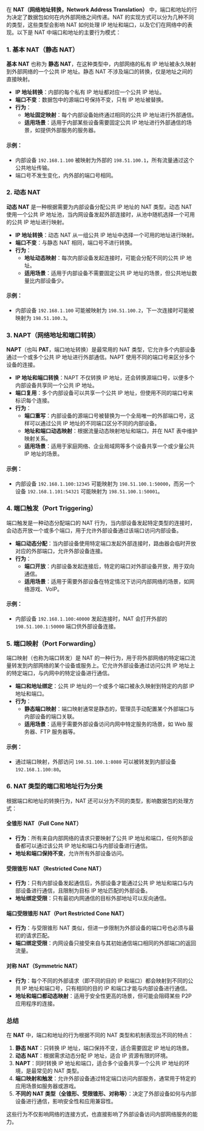 在 **NAT（网络地址转换，Network Address Translation）** 中，端口和地址的行为决定了数据包如何在内外部网络之间传递。NAT 的实现方式可以分为几种不同的类型，这些类型会影响 NAT 如何处理 IP 地址和端口，以及它们在网络中的表现。以下是 NAT 中端口和地址的主要行为模式：

### 1. **基本 NAT（静态 NAT）**

**基本 NAT** 也称为 **静态 NAT**，在这种类型中，内部网络的私有 IP 地址被永久映射到外部网络的一个公共 IP 地址。静态 NAT 不涉及端口的转换，仅是地址之间的直接映射。

- **IP 地址转换**：内部的每个私有 IP 地址都对应一个公共 IP 地址。
- **端口不变**：数据包中的源端口号保持不变，只有 IP 地址被替换。
- **行为**：
    - **地址固定映射**：每个内部设备始终通过相同的公共 IP 地址进行外部通信。
    - **适用场景**：适用于内部某些设备需要固定公共 IP 地址进行外部通信的场景，如提供外部服务的服务器。

#### 示例：
- 内部设备 `192.168.1.100` 被映射为外部的 `198.51.100.1`，所有流量通过这个公共地址传输。
- 端口号不发生变化，内外部的端口号相同。

### 2. **动态 NAT**

**动态 NAT** 是一种根据需要为内部设备分配公共 IP 地址的 NAT 类型。动态 NAT 使用一个公共 IP 地址池，当内网设备发起外部连接时，从池中随机选择一个可用的公共 IP 地址进行映射。

- **IP 地址转换**：动态 NAT 从一组公共 IP 地址中选择一个可用的地址进行映射。
- **端口不变**：与静态 NAT 相同，端口号不进行转换。
- **行为**：
    - **地址动态映射**：每次内部设备发起连接时，可能会分配不同的公共 IP 地址。
    - **适用场景**：适用于内部设备不需要固定公共 IP 地址的场景，但公共地址数量比内部设备少。

#### 示例：
- 内部设备 `192.168.1.100` 可能被映射为 `198.51.100.2`，下一次连接时可能被映射为 `198.51.100.3`。

### 3. **NAPT（网络地址和端口转换）**

**NAPT**（也叫 **PAT**，端口地址转换）是最常用的 NAT 类型，它允许多个内部设备通过一个或多个公共 IP 地址进行外部通信。NAPT 使用不同的端口号来区分多个设备的连接。

- **IP 地址和端口转换**：NAPT 不仅转换 IP 地址，还会转换源端口号，以便多个内部设备共享同一个公共 IP 地址。
- **端口复用**：多个内部设备可以共享一个公共 IP 地址，但使用不同的端口号来标识每个连接。
- **行为**：
    - **端口重写**：内部设备的源端口号被替换为一个全局唯一的外部端口号，这样可以通过公共 IP 地址的不同端口区分不同的内部设备。
    - **地址和端口动态映射**：根据流量动态映射地址和端口，并在 NAT 表中维护映射关系。
    - **适用场景**：适用于家庭网络、企业局域网等多个设备共享一个或少量公共 IP 地址的场景。

#### 示例：
- 内部设备 `192.168.1.100:12345` 可能映射为 `198.51.100.1:50000`，而另一个设备 `192.168.1.101:54321` 可能映射为 `198.51.100.1:50001`。

### 4. **端口触发（Port Triggering）**

端口触发是一种动态分配端口的 NAT 行为，当内部设备发起特定类型的连接时，会动态开放一个或多个端口，用于允许外部设备通过该端口访问内部设备。

- **端口动态分配**：当内部设备使用特定端口发起外部连接时，路由器会临时开放对应的外部端口，允许外部设备连接。
- **行为**：
    - **端口开放**：内部设备发起连接后，特定的端口对外部设备开放，用于双向通信。
    - **适用场景**：适用于需要外部设备在特定情况下访问内部网络的场景，如网络游戏、VoIP。

#### 示例：
- 内部设备 `192.168.1.100:40000` 发起连接时，NAT 会打开外部的 `198.51.100.1:50000` 端口供外部设备连接。

### 5. **端口映射（Port Forwarding）**

端口映射（也称为端口转发）是 NAT 的一种行为，用于将外部网络的特定端口流量转发到内部网络的某个设备或服务上。它允许外部设备通过访问公共 IP 地址上的特定端口，与内网中的特定设备进行通信。

- **端口和地址绑定**：公共 IP 地址的一个或多个端口被永久映射到特定的内部 IP 地址和端口。
- **行为**：
    - **静态端口映射**：端口映射通常是静态的，管理员手动配置某个外部端口与内部设备的端口关联。
    - **适用场景**：适用于需要外部设备访问内网中特定服务的场景，如 Web 服务器、FTP 服务器等。

#### 示例：
- 通过端口映射，外部访问 `198.51.100.1:8080` 可以被转发到内部设备 `192.168.1.100:80`。

### 6. **NAT 类型的端口和地址行为分类**

根据端口和地址的转换行为，NAT 还可以分为不同的类型，影响数据包的处理方式：

#### **全锥形 NAT（Full Cone NAT）**
- **行为**：所有来自内部网络的请求只要映射了公共 IP 地址和端口，任何外部设备都可以通过该公共 IP 地址和端口与内部设备进行通信。
- **地址和端口保持不变**，允许所有外部设备访问。

#### **受限锥形 NAT（Restricted Cone NAT）**
- **行为**：只有内部设备发起通信后，外部设备才能通过公共 IP 地址和端口与内部设备进行通信，且限制为目标 IP 地址匹配的外部设备。
- **地址绑定受限**：只有最初内网通信的目标外部地址可以反向通信。

#### **端口受限锥形 NAT（Port Restricted Cone NAT）**
- **行为**：与受限锥形 NAT 类似，但进一步限制为外部设备的端口号也必须与最初的请求匹配。
- **端口绑定受限**：内网设备只接受来自与其初始通信端口相同的外部端口的返回流量。

#### **对称 NAT（Symmetric NAT）**
- **行为**：每个不同的外部请求（即不同的目的 IP 和端口）都会映射到不同的公共 IP 地址和端口号，只有相同的目的 IP 和端口才能与内部设备进行通信。
- **地址和端口都动态映射**：适用于安全性更高的场景，但可能会阻碍某些 P2P 应用程序的连接。

### 总结

在 **NAT** 中，端口和地址的行为根据不同的 NAT 类型和机制表现出不同的特点：

1. **静态 NAT**：只转换 IP 地址，端口保持不变，适合需要固定 IP 地址的场景。
2. **动态 NAT**：根据需求动态分配 IP 地址，适合 IP 资源有限的环境。
3. **NAPT**：同时转换 IP 地址和端口，适合多个设备共享一个公共 IP 地址的环境，是最常见的 NAT 类型。
4. **端口映射和触发**：允许外部设备通过特定端口访问内部服务，通常用于特定的应用场景如服务器或游戏。
5. **不同的 NAT 类型（全锥形、受限锥形、对称等）**：决定了外部设备如何与内部设备进行通信，影响安全性和应用兼容性。

这些行为不仅影响网络的连接方式，也直接影响了外部设备访问内部网络服务的能力。
